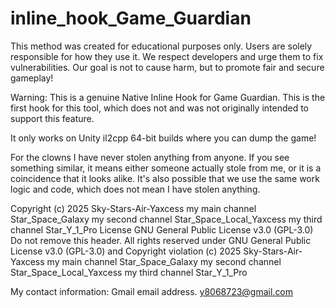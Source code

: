 # inline_hook_Game_Guardian

This method was created for educational purposes only. Users are solely responsible for how they use it. We respect developers and urge them to fix vulnerabilities. Our goal is not to cause harm, but to promote fair and secure gameplay!

Warning: This is a genuine Native Inline Hook for Game Guardian. This is the first hook for this tool, which does not and was not originally intended to support this feature.

It only works on Unity il2cpp 64-bit builds where you can dump the game!

For the clowns I have never stolen anything from anyone. If you see something similar, it means either someone actually stole from me, or it is a coincidence that it looks alike. It's also possible that we use the same work logic and code, which does not mean I have stolen anything.

Copyright (c) 2025 Sky-Stars-Air-Yaxcess my main channel Star_Space_Galaxy my second channel Star_Space_Local_Yaxcess my third channel Star_Y_1_Pro
License GNU General Public License v3.0 (GPL-3.0)
Do not remove this header. All rights reserved under GNU General Public License v3.0 (GPL-3.0) and Copyright violation (c) 2025 Sky-Stars-Air-Yaxcess my main channel Star_Space_Galaxy my second channel Star_Space_Local_Yaxcess my third channel Star_Y_1_Pro

My contact information: Gmail email address. y8068723@gmail.com
